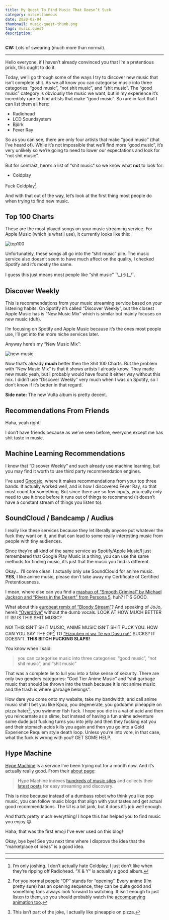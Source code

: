 ```yaml
---
title: My Quest To Find Music That Doesn’t Suck
category: miscellaneous
date: 2020-02-04
thumbnail: music-quest-thumb.png
tags: music,quest
description:
---
```


**CW:** Lots of swearing (much more than normal).

----

Hello everyone, if I haven’t already convinced you that I’m a pretentious prick, this ought to do it.

Today, we’ll go through some of the ways I try to discover new music that isn’t complete shit. As we all know you can categorise music into three categories: “good music”, “not shit music”, and “shit music”. The “good music” category is obviously the music we want, but in my experience it’s incredibly rare to find artists that make “good music”. So rare in fact that I can list them all here:

* Radiohead
* LCD Soundsystem
* Björk
* Fever Ray

So as you can see, there are only four artists that make “good music” (that I’ve heard of). While it’s not impossible that we’ll find more “good music”, it’s very unlikely so we’re going to need to lower our expectations and look for “not shit music”.

But for contrast, here’s a list of “shit music“ so we know what **not** to look for:

* Coldplay

Fuck Coldplay[^1].

And with that out of the way, let’s look at the first thing most people do when trying to find new music.

## Top 100 Charts
These are the most played songs on your music streaming service. For Apple Music (which is what I use), it currently looks like this:

![top100](https://cdn.halcyonnouveau.xyz/blog/img/top100.png)

Unfortunately, these songs all go into the “shit music” pile. The music service also doesn’t seem to have much affect on the quality, I checked Spotify and it’s mostly the same.

I guess this just means most people like “shit music” ¯\\\_(ツ)\_/¯.

## Discover Weekly
This is recommendations from your music streaming service based on your listening habits. On Spotify it’s called “Discover Weekly”, but the closest Apple Music has is “New Music Mix” which is similar but mainly focuses on new music (duh).

I’m focusing on Spotify and Apple Music because it’s the ones most people use, I’ll get into the more niche services later.

Anyway here’s my “New Music Mix”:

![new-music](https://cdn.halcyonnouveau.xyz/blog/img/new-music.png)

Now that’s already **much** better then the Shit 100 Charts. But the problem with “New Music Mix” is that it shows artists I already know. They made new music yeah, but I probably would have found it either way without this mix. I didn’t use “Discover Weekly” very much when I was on Spotify, so I don’t know if it’s better in that regard.

**Side note:** The new Vulta album is pretty decent.

## Recommendations From Friends
Haha, yeah right!

I don’t have friends because as we’ve seen before, everyone except me has shit taste in music.

## Machine Learning Recommendations
I know that “Discover Weekly” and such already use machine learning, but you may find it worth to use third party recommendation engines.

I’ve used [Gnoosic](http://www.gnoosic.com), where it makes recommendations from your top three bands. It actually worked well, and is how I discovered Fever Ray, so that must count for something. But since there are so few inputs, you really only need to use it once before it runs out of things to recommend (it doesn’t have a constant stream of things you listen to).

## SoundCloud / Bandcamp / Audius
I really like these services because they let literally anyone put whatever the fuck they want on it, and that can lead to some really interesting music from people with tiny audiences.

Since they’re all kind of the same service as Spotify/Apple Music/I just remembered that Google Play Music is a thing, you can use the same methods for finding music, it’s just that the music you find is different.

Okay… I’ll come clean. I actually only use SoundClould for anime music. **YES**, I like anime music, please don’t take away my Certificate of Certified Pretentiousness.

I mean, where else can you find a [mashup of “Smooth Criminal” by Michael Jackson and “Rivers in the Desert” from Persona 5](https://soundcloud.com/valdo-terry-642340776/smooth-criminals-in-the-desert), huh? IT’S GOOD.

What about this [eurobeat remix of “Bloody Stream”](https://soundcloud.com/user-198362352/bloody-stream-eurobeat-remix)? And speaking of JoJo, here’s [“Overdrive“](https://soundcloud.com/jammy-dodgem/jojos-bizarre-adventure-overdrive-instrumental) without the dumb vocals. LOOK AT HOW MUCH BETTER IT IS! IS THIS SHIT MUSIC?

NO! THIS ISN’T SHIT MUSIC, ANIME MUSIC ISN’T SHIT FUCK YOU. HOW CAN YOU SAY THE OP[^3] TO [“Eizouken ni wa Te wo Dasu na!”](https://soundcloud.com/the-real-erina-nakiri/01-easy-breezya) SUCKS? IT DOESN’T. **THIS BITCH FUCKING SLAPS!**

You know when I said:

> you can categorise music into three categories: “good music”, “not shit music”, and “shit music”

That was a complete lie to lull you into a false sense of security. There are only two ~~genders~~ categories: “God Tier Anime Music” and “shit garbage music that should be thrown into the trash because it is not anime music and the trash is where garbage belongs”.

How dare you come onto my website, take my bandwidth, and call anime music shit! I bet you like Kpop, you degenerate, you goddamn pineapple on pizza hater[^4], you swimmer fish fuck. I hope you die in a vat of acid and then you reincarnate as a slime, but instead of having a fun anime adventure some dude just fucking turns you into jelly and then they fucking eat you and their stomach acids kills you again and then you go into a Gold Experience Requiem style death loop. Unless you’re into vore, in that case, what the fuck is wrong with you? GET SOME HELP.

## Hype Machine
[Hype Machine](https://hypem.com) is a service I’ve been trying out for a month now. And it’s actually really good. From their [about page](https://hypem.com/about):

> Hype Machine indexes [hundreds of music sites](https://hypem.com/list) and collects their [latest posts](https://hypem.com/) for easy streaming and discovery.

This is nice because instead of a dumbass robot who think you like pop music, you can follow music blogs that align with your tastes and get actual good recommendations. The UI is a bit jank, but it does it’s job well enough.

And that’s pretty much everything! I hope this has helped you to find music you enjoy 😊.

Haha, that was the first emoji I’ve ever used on this blog!

Okay, bye bye! See you next time where I disprove the idea that the “marketplace of ideas” is a good idea.

----

[^1]: I’m only joshing. I don’t actually hate Coldplay, I just don’t like when they’re ripping off Radiohead[^2]. “X & Y“ is actually a good album.

[^2]: Haha, that was another joke. They don’t always rip off Radiohead. Just most of the time, so maybe I do hate Coldplay.

[^3]: For you normal people “OP“ stands for “opening“. Every anime (I‘m pretty sure) has an opening sequence, they can be quite good and something fans always look forward to watching. It isn‘t enough to just listen to them, so you should probably watch the [accompanying animation too](https://www.youtube.com/watch?v=8-91y7BJ8QA).

[^4]: This isn‘t part of the joke, I actually like pineapple on pizza.
